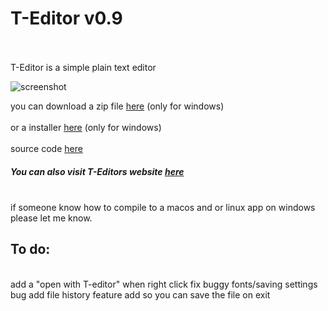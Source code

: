 <h1 style="color=red">T-Editor v0.9</h1>
<br><br>
T-Editor is a simple plain text editor

![screenshot](https://kowal05.github.io/T-Editor/image.png)

you can download a zip file [here](https://github.com/kowal05/T-Editor/raw/master/T-Editor.zip) (only for windows) <br>
<br>
or a installer [here](https://download1639.mediafire.com/yl36d8ybrvig/puk2llyr3vpe3o1/Installer.exe) (only for windows) <br>
<br>
source code  [here](https://download2270.mediafire.com/0bgkikavgf8g/q3xu99p42xzdcgx/source+code.zip)
<br>
##### You can also visit T-Editors website [here](https://kowal05.github.io/T-Editor/)
<br>
if someone know how to compile to a macos and or linux app on windows please let me know.

<br>

<h2>To do:</h2>
<br>
add a "open with T-editor" when right click
fix buggy fonts/saving settings bug
add file history feature 
add so you can save the file on exit
